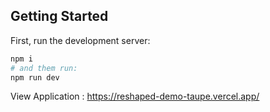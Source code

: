 ## Getting Started

First, run the development server:

```bash
npm i
# and them run:
npm run dev
```
View Application : https://reshaped-demo-taupe.vercel.app/
